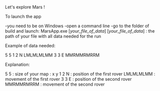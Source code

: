 Let's explore Mars !


To launch the app


-you need to be on Windows
-open a command line
-go to the folder of build and launch: MarsApp.exe [_your_file_of_data_]
[_your_file_of_data_] : the path of your file with all data needed for the run

Example of data needed:

5 5
1 2 N
LMLMLMLMM
3 3 E
MMRMMRMRRM


Explanation:


5 5 : size of your map : x y
1 2 N : position of the first rover
LMLMLMLMM : movement of the first rover
3 3 E : position of the second rover
MMRMMRMRRM : movement of the second rover
